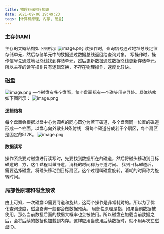 ```yaml
---
title: 物理存储相关知识
date: 2021-09-06 19:49:23
tags: [计算机原理, 内存, 硬盘]
---
```


### 主存(RAM)
主存的大概结构如下图所示
![image.png](https://cdn.nlark.com/yuque/0/2021/png/127227/1630899562050-42049b64-ead3-4826-87d4-6ceb89017e0c.png#clientId=uec26af79-ae1e-4&from=paste&height=304&id=ub0dd2701&margin=%5Bobject%20Object%5D&name=image.png&originHeight=608&originWidth=1700&originalType=binary&ratio=1&size=99889&status=done&style=none&taskId=u73b7324d-fc76-4614-b0f6-da309f3ac29&width=850)
读操作时，查询信号通过地址总线定位存储单元，然后存储单元中的数据通过数据总线返回给查询对象。
写操作时，操作信号先通过地址总线找到存储单元，然后更新数据通过数据总线更新存储单元。
所以主存的读写操作只有逻辑交换，不存在物理操作，速度比较快。
​

### 磁盘
![image.png](https://cdn.nlark.com/yuque/0/2021/png/127227/1630900303678-17e749d2-ab8f-4d1e-8f32-5dcbf65669cd.png#clientId=uec26af79-ae1e-4&from=paste&height=259&id=u0b89fc2b&margin=%5Bobject%20Object%5D&name=image.png&originHeight=331&originWidth=500&originalType=binary&ratio=1&size=256200&status=done&style=none&taskId=uc356d830-7bb3-48e0-ac6c-cbc93e5ab98&width=391)
一个磁盘有多个盘面，每个盘面都有一个磁头用来寻址。具体结构如下图所示：
![image.png](https://cdn.nlark.com/yuque/0/2021/png/127227/1630900436006-56d72bc5-5f8c-4a66-8fe4-e6b122291e3c.png#clientId=uec26af79-ae1e-4&from=paste&height=226&id=u322af683&margin=%5Bobject%20Object%5D&name=image.png&originHeight=267&originWidth=500&originalType=binary&ratio=1&size=120666&status=done&style=none&taskId=uf0501204-4a69-48eb-a739-8d54099eb3b&width=424)


#### 逻辑结构
每个盘面会根据以盘中心为圆点的同心圆分为若干磁道，多个盘面同一位置的磁道形成一个柱面。以盘心向外散出N条射线，将每个磁道分成若干个扇区，每个扇区是固定的512K。
![image.png](https://cdn.nlark.com/yuque/0/2021/png/127227/1630901508885-7a9e1bba-40fd-44c0-92f9-f3aa92035a46.png#clientId=uec26af79-ae1e-4&from=paste&height=317&id=u782a55a8&margin=%5Bobject%20Object%5D&name=image.png&originHeight=634&originWidth=1324&originalType=binary&ratio=1&size=167016&status=done&style=none&taskId=u98e1ecea-6abc-4816-8fe6-a062dd70981&width=662)

#### 数据读写
操作系统要对磁盘进行读写时，先要找到数据所在的磁道，然后将磁头移动到目标磁道的上方，这个过程叫做寻道，消耗的时间称为寻道时间。
找到目标磁道后，需要选择磁盘，将磁头移动到目标扇区。这个过程叫磁盘旋转，消耗的时间称为旋转时间。
​
### 局部性原理和磁盘预读
由上可知，一次磁盘IO需要寻道和旋转，这两个操作是非常耗时的。所以为了优化查询速度，磁盘查询一般都会做数据预读。
局部性原理是指，如果当前数据被使用，那么当前数据后面的数据大概率也会被使用。所以磁盘在加载当前数据之后，会将后续的数据也加载到内存。这样应用当使用后续数据时，就不用再次左磁盘IO。
​
